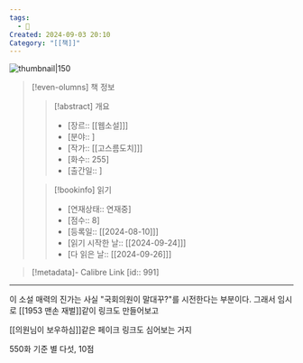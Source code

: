 ```yaml
---
tags:
  - 🔖
Created: 2024-09-03 20:10
Category: "[[책]]"
---
```

![thumbnail|150](1f1c9deb2babb41234761e7f5d984c31.jpg)

> [!even-olumns] 책 정보
>
>> [!abstract] 개요
>>
>> - [장르:: [[웹소설]]]
>> - [분야:: ]
>> - [작가:: [[고스름도치]]]
>> - [화수:: 255]
>> - [출간일:: ]
>
>> [!bookinfo] 읽기
>>
>> - [연재상태:: 연재중]
>> - [점수:: 8]
>> - [등록일:: [[2024-08-10]]]
>> - [읽기 시작한 날:: [[2024-09-24]]]
>> - [다 읽은 날:: [[2024-09-26]]]

> [!metadata]- Calibre Link
> [id:: 991]

***

이 소설 매력의 진가는 사실 "국회의원이 말대꾸?"를 시전한다는 부분이다.
그래서 임시로 [[1953 맨손 재벌]]같이 링크도 만들어보고

[[의원님이 보우하심]]같은 페이크 링크도 심어보는 거지

550화 기준 별 다섯, 10점
